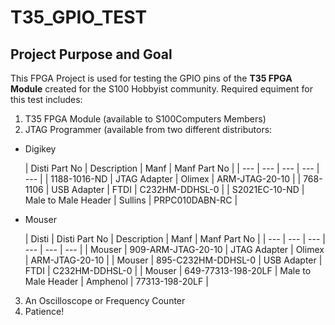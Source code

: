 # T35_GPIO_TEST
## Project Purpose and Goal
This FPGA Project is used for testing the GPIO pins of the **T35 FPGA Module** created for the S100 Hobbyist community.
Required equiment for this test includes:
1. T35 FPGA Module (available to S100Computers Members)
2. JTAG Programmer (available from two different distributors:
  - Digikey 

    | Disti Part No | Description | Manf | Manf Part No |
    | --- | --- | --- | --- | --- |
    | 1188-1016-ND | JTAG Adapter | Olimex | ARM-JTAG-20-10 |
    | 768-1106 | USB Adapter | FTDI | C232HM-DDHSL-0 |
    | S2021EC-10-ND | Male to Male Header | Sullins | PRPC010DABN-RC |
  - Mouser

    | Disti  | Disti Part No | Description | Manf | Manf Part No |
    | --- | --- | --- | --- | --- | --- |
    | Mouser | 909-ARM-JTAG-20-10 | JTAG Adapter | Olimex | ARM-JTAG-20-10 |
    | Mouser | 895-C232HM-DDHSL-0 | USB Adapter | FTDI | C232HM-DDHSL-0 |
    | Mouser | 649-77313-198-20LF | Male to Male Header | Amphenol | 77313-198-20LF |
3. An Oscilloscope or Frequency Counter
4. Patience!
